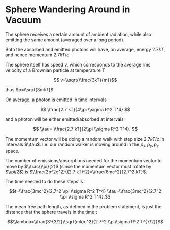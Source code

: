 # Sphere Wandering Around in Vacuum

The sphere receives a certain amount of ambient radiation, while also emitting the same amount (averaged over a long period). 

Both the absorbed and emitted photons will have, on average, energy $2.7 kT$, and hence momentum $2.7 kT/c$.

The sphere itself has speed v, which corresponds to the average rms velocity of a Brownian particle at temperature T

$$ v=\\sqrt{\\frac{3kT}{m}}$$

thus $p=\\sqrt{3mkT}$.

On average, a photon is emitted in time intervals

$$ \\frac{2.7 kT}{4\\pi \\sigma R^2 T^4} $$

and a photon will be either emitted/absorbed at intervals

$$ \\tau= \\frac{2.7 kT}{2\\pi \\sigma R^2 T^4}. $$

The momentum vector will be doing a random walk with step size $2.7 kT/c$ in intervals $\\tau$. I.e. our random walker is moving around in the $p_x, p_y, p_z$ space.

The number of emissions/absorptions needed for the momentum vector to move by $\\frac{\\pi}{2}$ (since the momentum vector must rotate by $\\pi/2$) is  $\\frac{2p^2c^2}{(2.7 kT)^2}=\\frac{6mc^2}{2.7^2 kT}$.

The time needed to do these steps is 

$$t=\\frac{3mc^2}{2.7^2 \\pi \\sigma R^2 T^4} \\tau=\\frac{3mc^2}{2.7^2 \\pi \\sigma R^2 T^4}.$$
 
The mean free path length, as defined in the problem statement, is just the distance that the sphere travels in the time t

$$\\lambda=\\frac{3^{3/2}\\sqrt{mk}c^2}{2.7^2 \\pi\\sigma R^2 T^{7/2}}$$
